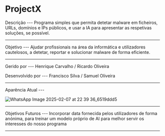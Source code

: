 # ProjectX

Descrição --- Programa simples que permita detetar malware em ficheiros, URLs, domínios e IPs públicos, e usar a IA para apresentar as respetivas soluções, se possível.

******

Objetivo --- Ajudar profissionais na área da informática e utilizadores cautelosos, a detetar, reportar e solucionar malware de forma eficiente.

******

Gerido por --- Henrique Carvalho / Ricardo Oliveira

Desenvolvido por --- Francisco Silva / Samuel Oliveira

******

Aparência Atual --- 

![WhatsApp Image 2025-02-07 at 22 39 36_6519ddd5](https://github.com/user-attachments/assets/0dae5371-a4b7-4984-82bc-ba63cd6202a8)

******

Objetivos Futuros --- Incorporar data fornecida pelos utilizadores de forma anónima, para treinar um modelo próprio de AI para melhor servir os interesses do nosso programa


******
